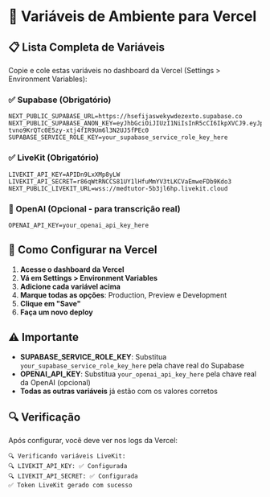 # 🔧 Variáveis de Ambiente para Vercel

## 📋 Lista Completa de Variáveis

Copie e cole estas variáveis no dashboard da Vercel (Settings > Environment Variables):

### ✅ Supabase (Obrigatório)
```
NEXT_PUBLIC_SUPABASE_URL=https://hsefijaswekywdezexto.supabase.co
NEXT_PUBLIC_SUPABASE_ANON_KEY=eyJhbGciOiJIUzI1NiIsInR5cCI6IkpXVCJ9.eyJpc3MiOiJzdXBhYmFzZSIsInJlZiI6ImhzZWZpamFzd2VreXdkZXpleHRvIiwicm9sZSI6ImFub24iLCJpYXQiOjE3NTUwNTI4NDksImV4cCI6MjA3MDYyODg0OX0.FZq-tvno9KrQTc0E5zy-xtj4fIR9Um6l3N2UJ5fPEc0
SUPABASE_SERVICE_ROLE_KEY=your_supabase_service_role_key_here
```

### ✅ LiveKit (Obrigatório)
```
LIVEKIT_API_KEY=APIDn9LxXMp8yLW
LIVEKIT_API_SECRET=r86qWtRNCCS81UY1lHfuMmYV3tLKCVaEmweFDb9Kdo3
NEXT_PUBLIC_LIVEKIT_URL=wss://medtutor-5b3jl6hp.livekit.cloud
```

### 🔧 OpenAI (Opcional - para transcrição real)
```
OPENAI_API_KEY=your_openai_api_key_here
```

## 🚀 Como Configurar na Vercel

1. **Acesse o dashboard da Vercel**
2. **Vá em Settings > Environment Variables**
3. **Adicione cada variável acima**
4. **Marque todas as opções**: Production, Preview e Development
5. **Clique em "Save"**
6. **Faça um novo deploy**

## ⚠️ Importante

- **SUPABASE_SERVICE_ROLE_KEY**: Substitua `your_supabase_service_role_key_here` pela chave real do Supabase
- **OPENAI_API_KEY**: Substitua `your_openai_api_key_here` pela chave real da OpenAI (opcional)
- **Todas as outras variáveis** já estão com os valores corretos

## 🔍 Verificação

Após configurar, você deve ver nos logs da Vercel:
```
🔍 Verificando variáveis LiveKit:
🔍 LIVEKIT_API_KEY: ✅ Configurada
🔍 LIVEKIT_API_SECRET: ✅ Configurada
✅ Token LiveKit gerado com sucesso
```
